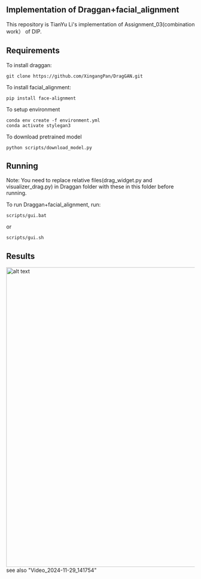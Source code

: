 
## Implementation of Draggan+facial_alignment

This repository is TianYu Li's implementation of Assignment_03(combination work） of DIP. 

## Requirements

To install draggan:

```setup
git clone https://github.com/XingangPan/DragGAN.git
```

To install facial_alignment:

```setup
pip install face-alignment
```

To setup environment

```setup
conda env create -f environment.yml
conda activate stylegan3
```

To download pretrained model

```setup
python scripts/download_model.py
```

## Running

Note: You need to replace relative files(drag_widget.py and visualizer_drag.py) in Draggan folder with these in this folder before running. 

To run Draggan+facial_alignment, run:

```setup
scripts/gui.bat
```

or

```setup
scripts/gui.sh
```

## Results

<img src="tinywow_Video_2024-11-29_141754_70301211" alt="alt text" width="800">
see  also "Video_2024-11-29_141754"
